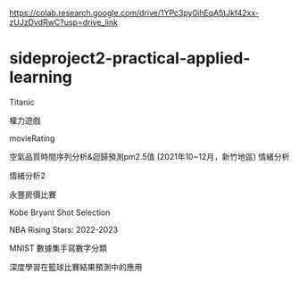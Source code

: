 https://colab.research.google.com/drive/1YPc3py0ihEqA5tJkf42xx-zUJzDvdRwC?usp=drive_link

# sideproject2-practical-applied-learning

Titanic

權力遊戲

movieRating

空氣品質時間序列分析&迴歸預測pm2.5值 (2021年10~12月，新竹地區)
情緒分析

情緒分析2

永豐房價比賽

Kobe Bryant Shot Selection

NBA Rising Stars: 2022-2023

MNIST 數據集手寫數字分類

深度學習在籃球比賽結果預測中的應用
